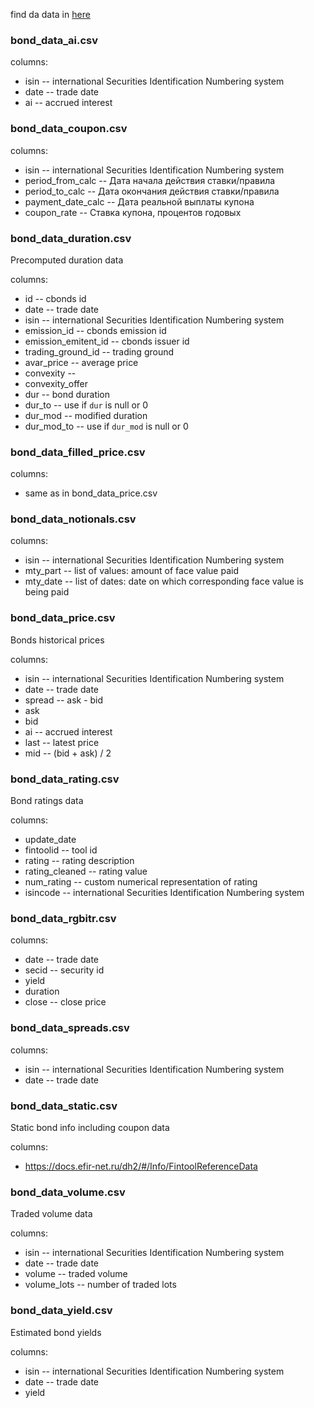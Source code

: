 find da data in [here](https://drive.google.com/drive/folders/1IG5fi5MY1qWTK6NgCGDDzUAhwzyxDk1W?usp=share_link) 

### bond_data_ai.csv

columns:
- isin -- international Securities Identification Numbering system
- date -- trade date
- ai -- accrued interest 

### bond_data_coupon.csv

columns:
- isin -- international Securities Identification Numbering system
- period_from_calc -- Дата начала действия ставки/правила
- period_to_calc -- Дата окончания действия ставки/правила
- payment_date_calc -- Дата реальной выплаты купона 
- coupon_rate -- Ставка купона, процентов годовых

### bond_data_duration.csv
Precomputed duration data

columns:
- id -- cbonds id
- date -- trade date 
- isin -- international Securities Identification Numbering system
- emission_id -- cbonds emission id
- emission_emitent_id -- cbonds issuer id
- trading_ground_id -- trading ground 
- avar_price -- average price 
- convexity -- 
- convexity_offer
- dur -- bond duration 
- dur_to -- use if `dur` is null or 0
- dur_mod -- modified duration 
- dur_mod_to -- use if `dur_mod` is null or 0

### bond_data_filled_price.csv

columns:
- same as in bond_data_price.csv

### bond_data_notionals.csv

columns:
- isin -- international Securities Identification Numbering system
- mty_part -- list of values: amount of face value paid   
- mty_date -- list of dates: date on which corresponding face value is being paid  

### bond_data_price.csv
Bonds historical prices 

columns:
- isin -- international Securities Identification Numbering system
- date -- trade date
- spread -- ask - bid
- ask  
- bid  
- ai -- accrued interest
- last -- latest price
- mid -- (bid + ask) / 2

### bond_data_rating.csv
Bond ratings data

columns:
- update_date 
- fintoolid -- tool id 
- rating -- rating description 
- rating_cleaned -- rating value
- num_rating -- custom numerical representation of rating 
- isincode -- international Securities Identification Numbering system

### bond_data_rgbitr.csv

columns:
- date -- trade date
- secid -- security id 
- yield 
- duration 
- close -- close price 


### bond_data_spreads.csv

columns:
- isin -- international Securities Identification Numbering system
- date -- trade date

### bond_data_static.csv
Static bond info including coupon data

columns:
- https://docs.efir-net.ru/dh2/#/Info/FintoolReferenceData

### bond_data_volume.csv
Traded volume data

columns:
- isin -- international Securities Identification Numbering system
- date -- trade date
- volume -- traded volume 
- volume_lots -- number of traded lots

### bond_data_yield.csv
Estimated bond yields

columns:
- isin -- international Securities Identification Numbering system
- date -- trade date 
- yield 
